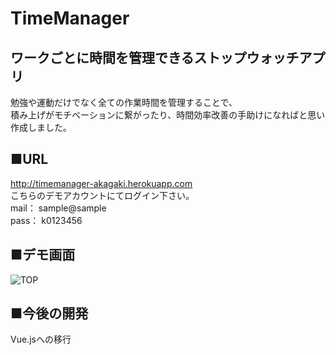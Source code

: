 # TimeManager
## ワークごとに時間を管理できるストップウォッチアプリ
勉強や運動だけでなく全ての作業時間を管理することで、  
積み上げがモチベーションに繋がったり、時間効率改善の手助けになればと思い作成しました。
## ■URL
http://timemanager-akagaki.herokuapp.com  
こちらのデモアカウントにてログイン下さい。  
mail： sample@sample  
pass： k0123456
## ■デモ画面
![TOP](https://user-images.githubusercontent.com/85749854/132220027-f5a5b463-06ff-40be-8da1-9252e5025909.png)
## ■今後の開発
Vue.jsへの移行